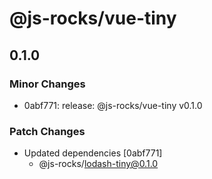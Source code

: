 # @js-rocks/vue-tiny

## 0.1.0

### Minor Changes

- 0abf771: release: @js-rocks/vue-tiny v0.1.0

### Patch Changes

- Updated dependencies [0abf771]
  - @js-rocks/lodash-tiny@0.1.0
